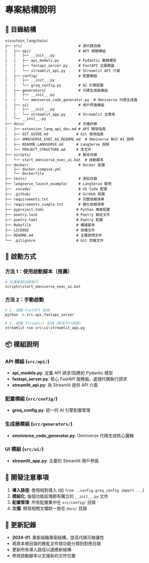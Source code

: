 # 專案結構說明

## 📁 目錄結構

```
visustwin_langchain/
├── src/                          # 源代碼目錄
│   ├── api/                      # API 相關模組
│   │   ├── __init__.py
│   │   ├── api_models.py         # Pydantic 數據模型
│   │   ├── fastapi_server.py     # FastAPI 主服務器
│   │   └── streamlit_api.py      # Streamlit API 介面
│   ├── config/                   # 配置模組
│   │   ├── __init__.py
│   │   └── groq_config.py        # AI 引擎配置
│   ├── generators/               # 代碼生成器模組
│   │   ├── __init__.py
│   │   └── omniverse_code_generator.py  # Omniverse 代碼生成器
│   ├── ui/                       # 用戶界面模組
│   │   ├── __init__.py
│   │   └── streamlit_app.py      # Streamlit 主應用
│   └── __init__.py
├── docs/                         # 文檔目錄
│   ├── extension_lang_api_dev.md # API 開發指南
│   ├── GIT_GUIDE.md             # Git 使用指南
│   ├── OMNIVERSE_EXEC_AI_README.md  # Omniverse 執行 AI 說明
│   ├── README_LANGSERVE.md      # LangServe 說明
│   └── PROJECT_STRUCTURE.md     # 本文件
├── scripts/                      # 腳本目錄
│   └── start_omniverse_exec_ai.bat  # 啟動腳本
├── docker/                       # Docker 配置
│   ├── docker-compose.yml
│   └── Dockerfile
├── tests/                        # 測試目錄
├── langserve_launch_example/     # LangServe 範例
├── .vscode/                      # VS Code 配置
├── .github/                      # GitHub 配置
├── requirements.txt              # 完整依賴清單
├── requirements_simple.txt       # 簡化依賴清單
├── pyproject.toml               # Python 專案配置
├── poetry.lock                  # Poetry 鎖定文件
├── poetry.toml                  # Poetry 配置
├── Makefile                     # 構建腳本
├── LICENSE                      # 授權文件
├── README.md                    # 主要說明文件
└── .gitignore                   # Git 忽略文件
```

## 🚀 啟動方式

### 方法 1：使用啟動腳本（推薦）
```bash
# 在專案根目錄執行
scripts\start_omniverse_exec_ai.bat
```

### 方法 2：手動啟動
```bash
# 1. 啟動 FastAPI 後端
python -m src.api.fastapi_server

# 2. 啟動 Streamlit 前端（新命令行視窗）
streamlit run src\ui\streamlit_app.py
```

## 📦 模組說明

### API 模組 (`src/api/`)
- **api_models.py**: 定義 API 請求/回應的 Pydantic 模型
- **fastapi_server.py**: 核心 FastAPI 服務器，處理代碼執行請求
- **streamlit_api.py**: 為 Streamlit 提供 API 介面

### 配置模組 (`src/config/`)
- **groq_config.py**: 統一的 AI 引擎配置管理

### 生成器模組 (`src/generators/`)
- **omniverse_code_generator.py**: Omniverse 代碼生成核心邏輯

### UI 模組 (`src/ui/`)
- **streamlit_app.py**: 主要的 Streamlit 用戶界面

## 🔧 開發注意事項

1. **導入路徑**: 使用相對導入 (如 `from ..config.groq_config import ...`)
2. **模組化**: 每個功能區塊都有獨立的 `__init__.py` 文件
3. **配置管理**: 所有配置集中在 `src/config/` 目錄
4. **文檔**: 開發相關文檔統一放在 `docs/` 目錄

## 📝 更新記錄

- **2024-01**: 重新組織專案結構，提高代碼可維護性
- 將原本根目錄的散亂文件按功能分類到對應目錄
- 更新所有導入路徑以適應新結構
- 修改啟動腳本以支援新的文件位置 